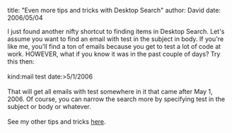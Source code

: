 
title: "Even more tips and tricks with Desktop Search"
author: David
date: 2006/05/04

I just found another nifty shortcut to finding items in Desktop Search. Let's assume you want to find an email with test in the subject in body. If you're like me, you'll find a ton of emails because you get to test a lot of code at work. HOWEVER, what if you know it was in the past couple of days? Try this then:<br><br>kind:mail test date:&gt;5/1/2006<br><br>That will get all emails with test somewhere in it that came after May 1, 2006. Of course, you can narrow the search more by specifying test in the subject or body or whatever.<br><br>See my other tips and tricks [here](http://feeds.feedburner.com/DavidMohundro?m=45).<br>
